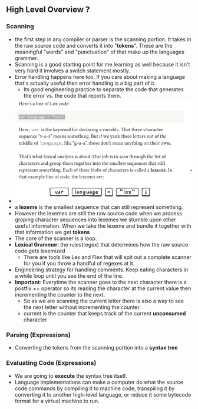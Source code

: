 ## High Level Overview ?
### Scanning
- the first step in any compiler or parser is the scanning portion. It takes in the raw source code and converts it into "**tokens**". These are the meaningful "words" and "punctuation" of that make up the languages grammer.
- Scanning is a good starting point for me learning as well because it isn't very hard it involves a switch statement mostly.
- Error handling happens here too. If you care about making a language that's actually useful then error handling is a big part of it.
  - Its good engineering practice to separate the code that generates the error vs. the code that reports them.
- ![Alt text](image.png)
- a **lexeme** is the smallest sequence that can still represent something.
- However the lexemes are still the raw source code when we process groping character sequences into lexemes we stumble upon other useful information. When we take the lexeme and bundle it together with that information we get **tokens**
- The core of the scanner is a loop.
- **Lexical Grammer**: the rules(regex) that determines how the raw source code gets lexemized
  - There are tools like Lex and Flex that will spit out a complete scanner for you if you throw a handful of regexes at it.
- Engineering strategy for handling comments. Keep eating characters in a while loop until you see the end of the line.
- **Important**: Everytime the scanner goes to the next character there is a postfix ++ operator so its reading the character at the current value then incrementing the counter to the next.
  - So as we are scanning the current letter there is also a way to see the next letter without incrementing the counter.
  - current is the counter that keeps track of the current **unconsumed** character
### Parsing (Expressions)
- Converting the tokens from the scanning portion into a **syntax tree**
### Evaluating Code (Expressions)
- We are going to **execute** the syntax tree itself.
- Language implementations can make a computer do what the source code commands by compiling it to machine code, transpiling it by converting it to another high-level language, or reduce it some bytecode format for a virtual machine to run.